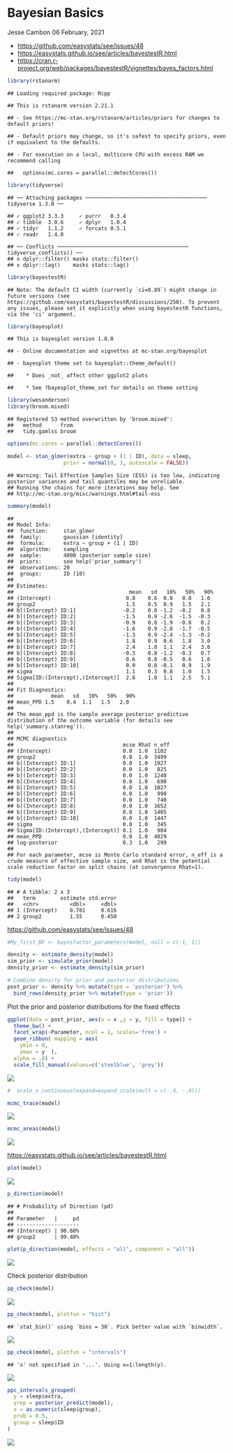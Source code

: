 Bayesian Basics
================
Jesse Cambon
06 February, 2021

  - <https://github.com/easystats/see/issues/48>
  - <https://easystats.github.io/see/articles/bayestestR.html>
  - <https://cran.r-project.org/web/packages/bayestestR/vignettes/bayes_factors.html>

<!-- end list -->

``` r
library(rstanarm)
```

    ## Loading required package: Rcpp

    ## This is rstanarm version 2.21.1

    ## - See https://mc-stan.org/rstanarm/articles/priors for changes to default priors!

    ## - Default priors may change, so it's safest to specify priors, even if equivalent to the defaults.

    ## - For execution on a local, multicore CPU with excess RAM we recommend calling

    ##   options(mc.cores = parallel::detectCores())

``` r
library(tidyverse)
```

    ## ── Attaching packages ─────────────────────────────────────── tidyverse 1.3.0 ──

    ## ✓ ggplot2 3.3.3     ✓ purrr   0.3.4
    ## ✓ tibble  3.0.6     ✓ dplyr   1.0.4
    ## ✓ tidyr   1.1.2     ✓ forcats 0.5.1
    ## ✓ readr   1.4.0

    ## ── Conflicts ────────────────────────────────────────── tidyverse_conflicts() ──
    ## x dplyr::filter() masks stats::filter()
    ## x dplyr::lag()    masks stats::lag()

``` r
library(bayestestR)
```

    ## Note: The default CI width (currently `ci=0.89`) might change in future versions (see https://github.com/easystats/bayestestR/discussions/250). To prevent any issues, please set it explicitly when using bayestestR functions, via the 'ci' argument.

``` r
library(bayesplot)
```

    ## This is bayesplot version 1.8.0

    ## - Online documentation and vignettes at mc-stan.org/bayesplot

    ## - bayesplot theme set to bayesplot::theme_default()

    ##    * Does _not_ affect other ggplot2 plots

    ##    * See ?bayesplot_theme_set for details on theme setting

``` r
library(wesanderson)
library(broom.mixed)
```

    ## Registered S3 method overwritten by 'broom.mixed':
    ##   method      from 
    ##   tidy.gamlss broom

``` r
options(mc.cores = parallel::detectCores()) 

model <- stan_glmer(extra ~ group + (1 | ID), data = sleep,
                  prior = normal(0, 3, autoscale = FALSE))
```

    ## Warning: Tail Effective Samples Size (ESS) is too low, indicating posterior variances and tail quantiles may be unreliable.
    ## Running the chains for more iterations may help. See
    ## http://mc-stan.org/misc/warnings.html#tail-ess

``` r
summary(model)
```

    ## 
    ## Model Info:
    ##  function:     stan_glmer
    ##  family:       gaussian [identity]
    ##  formula:      extra ~ group + (1 | ID)
    ##  algorithm:    sampling
    ##  sample:       4000 (posterior sample size)
    ##  priors:       see help('prior_summary')
    ##  observations: 20
    ##  groups:       ID (10)
    ## 
    ## Estimates:
    ##                                     mean   sd   10%   50%   90%
    ## (Intercept)                        0.8    0.6  0.0   0.8   1.6 
    ## group2                             1.5    0.5  0.9   1.5   2.1 
    ## b[(Intercept) ID:1]               -0.2    0.8 -1.2  -0.2   0.8 
    ## b[(Intercept) ID:2]               -1.5    0.9 -2.6  -1.5  -0.3 
    ## b[(Intercept) ID:3]               -0.9    0.8 -1.9  -0.8   0.2 
    ## b[(Intercept) ID:4]               -1.6    0.9 -2.8  -1.7  -0.5 
    ## b[(Intercept) ID:5]               -1.3    0.9 -2.4  -1.3  -0.2 
    ## b[(Intercept) ID:6]                1.8    0.9  0.6   1.8   3.0 
    ## b[(Intercept) ID:7]                2.4    1.0  1.1   2.4   3.6 
    ## b[(Intercept) ID:8]               -0.3    0.8 -1.2  -0.3   0.7 
    ## b[(Intercept) ID:9]                0.6    0.8 -0.5   0.6   1.6 
    ## b[(Intercept) ID:10]               0.9    0.8 -0.1   0.9   1.9 
    ## sigma                              1.1    0.3  0.8   1.0   1.5 
    ## Sigma[ID:(Intercept),(Intercept)]  2.8    1.8  1.1   2.5   5.1 
    ## 
    ## Fit Diagnostics:
    ##            mean   sd   10%   50%   90%
    ## mean_PPD 1.5    0.4  1.1   1.5   2.0  
    ## 
    ## The mean_ppd is the sample average posterior predictive distribution of the outcome variable (for details see help('summary.stanreg')).
    ## 
    ## MCMC diagnostics
    ##                                   mcse Rhat n_eff
    ## (Intercept)                       0.0  1.0  1102 
    ## group2                            0.0  1.0  3499 
    ## b[(Intercept) ID:1]               0.0  1.0  1927 
    ## b[(Intercept) ID:2]               0.0  1.0   825 
    ## b[(Intercept) ID:3]               0.0  1.0  1240 
    ## b[(Intercept) ID:4]               0.0  1.0   690 
    ## b[(Intercept) ID:5]               0.0  1.0  1027 
    ## b[(Intercept) ID:6]               0.0  1.0   990 
    ## b[(Intercept) ID:7]               0.0  1.0   740 
    ## b[(Intercept) ID:8]               0.0  1.0  1652 
    ## b[(Intercept) ID:9]               0.0  1.0  1405 
    ## b[(Intercept) ID:10]              0.0  1.0  1447 
    ## sigma                             0.0  1.0   345 
    ## Sigma[ID:(Intercept),(Intercept)] 0.1  1.0   984 
    ## mean_PPD                          0.0  1.0  4029 
    ## log-posterior                     0.3  1.0   299 
    ## 
    ## For each parameter, mcse is Monte Carlo standard error, n_eff is a crude measure of effective sample size, and Rhat is the potential scale reduction factor on split chains (at convergence Rhat=1).

``` r
tidy(model)
```

    ## # A tibble: 2 x 3
    ##   term        estimate std.error
    ##   <chr>          <dbl>     <dbl>
    ## 1 (Intercept)    0.781     0.616
    ## 2 group2         1.55      0.450

<https://github.com/easystats/see/issues/48>

``` r
#My_first_BF <- bayesfactor_parameters(model, null = c(-1, 1))

density <- estimate_density(model)
sim_prior <- simulate_prior(model)
density_prior <- estimate_density(sim_prior)

# Combine density for prior and posterior distributions
post_prior <- density %>% mutate(type = 'posterior') %>%
  bind_rows(density_prior %>% mutate(type = 'prior'))
```

Plot the prior and posterior distributions for the fixed effects

``` r
ggplot(data = post_prior, aes(x = x ,y = y, fill = type)) + 
  theme_bw() +
  facet_wrap(~Parameter, ncol = 1, scales='free') +
  geom_ribbon( mapping = aes(
    ymin = 0,
    ymax = y  ),
  alpha = .8) +   
  scale_fill_manual(values=c('steelblue', 'grey'))
```

![](../rmd_images/Bayesian_Basics/unnamed-chunk-3-1.png)<!-- -->

``` r
#  scale_x_continuous(expand=expand_scale(mult = c(-.4, -.4)))
```

``` r
mcmc_trace(model)
```

![](../rmd_images/Bayesian_Basics/unnamed-chunk-4-1.png)<!-- -->

``` r
mcmc_areas(model)
```

![](../rmd_images/Bayesian_Basics/unnamed-chunk-4-2.png)<!-- -->

<https://easystats.github.io/see/articles/bayestestR.html>

``` r
plot(model)
```

![](../rmd_images/Bayesian_Basics/unnamed-chunk-5-1.png)<!-- -->

``` r
p_direction(model)
```

    ## # Probability of Direction (pd)
    ## 
    ## Parameter   |     pd
    ## --------------------
    ## (Intercept) | 90.60%
    ## group2      | 99.40%

``` r
plot(p_direction(model, effects = "all", component = "all"))
```

![](../rmd_images/Bayesian_Basics/unnamed-chunk-6-1.png)<!-- -->

Check posterior distribution

``` r
pp_check(model)
```

![](../rmd_images/Bayesian_Basics/unnamed-chunk-7-1.png)<!-- -->

``` r
pp_check(model, plotfun = "hist")
```

    ## `stat_bin()` using `bins = 30`. Pick better value with `binwidth`.

![](../rmd_images/Bayesian_Basics/unnamed-chunk-7-2.png)<!-- -->

``` r
pp_check(model, plotfun = "intervals")
```

    ## 'x' not specified in '...'. Using x=1:length(y).

![](../rmd_images/Bayesian_Basics/unnamed-chunk-7-3.png)<!-- -->

``` r
ppc_intervals_grouped(
  y = sleep$extra,
  yrep = posterior_predict(model),
  x = as.numeric(sleep$group),
  prob = 0.5,
  group = sleep$ID
) 
```

![](../rmd_images/Bayesian_Basics/unnamed-chunk-8-1.png)<!-- -->
